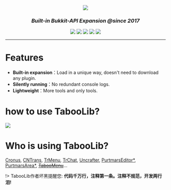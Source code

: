 
<p align="center">
  <img src="https://i.loli.net/2021/06/15/HnYidLwEIuzZgeO.png">
</p>
<h3 align="center"><i>Built-in Bukkit-API Expansion @since 2017</i></h3>
<p align="center">
  <a>
    <img src="https://img.shields.io/github/license/taboolib/taboolib.svg">
  </a>
  <a>
    <img src="https://img.shields.io/github/downloads/taboolib/TabooLib/total.svg">
  </a>
  <a>
    <img src="https://img.shields.io/github/languages/code-size/taboolib/taboolib.svg">
  </a>
  <a>
    <img src="https://img.shields.io/badge/Version-5.7.2-green">
  </a>
  <a>
    <img src="https://img.shields.io/badge/Bukkit-1.8~1.16-blue.svg">
  </a>
</p>

---
# Features

+ **Built-in expansion**：Load in a unique way, doesn't need to download any plugin.
+ **Silently running**：No redundant console logs.
+ **Lightweight**：More tools and only tools.

# how to use TabooLib?

[![](https://i.loli.net/2019/10/06/aPimqXFnGRDeMbv.jpg)](https://bkm016.github.io/TabooLib/#/)

# Who is using TabooLib?

[Cronus](https://www.mcbbs.net/thread-894452-1-1.html), [CNTrans](https://www.mcbbs.net/thread-904556-1-1.html), [TrMenu](https://www.mcbbs.net/thread-918078-1-1.html), [TrChat](https://www.mcbbs.net/thread-903335-1-1.html), [Uncrafter](https://www.mcbbs.net/thread-903916-1-1.html), [PurtmarsEditor*](https://www.mcbbs.net/thread-850862-1-1.html), [PurtmarsArea*](https://www.mcbbs.net/thread-840912-1-1.html), [<s>TabooMenu</s>](https://www.mcbbs.net/thread-798904-1-1.html)...

!> TabooLib作者坏黑提醒您: **代码千万行，注释第一条。注释不规范，开发两行泪!**